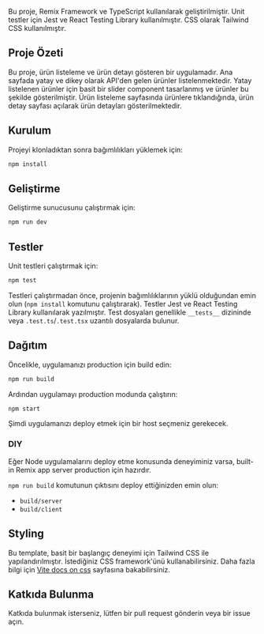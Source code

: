 Bu proje, Remix Framework ve TypeScript kullanılarak geliştirilmiştir. Unit testler için Jest ve React Testing Library kullanılmıştır. CSS olarak Tailwind CSS kullanılmıştır.

## Proje Özeti

Bu proje, ürün listeleme ve ürün detayı gösteren bir uygulamadır. Ana sayfada yatay ve dikey olarak API'den gelen ürünler listelenmektedir. Yatay listelenen ürünler için basit bir slider component tasarlanmış ve ürünler bu şekilde gösterilmiştir. Ürün listeleme sayfasında ürünlere tıklandığında, ürün detay sayfası açılarak ürün detayları gösterilmektedir.

## Kurulum

Projeyi klonladıktan sonra bağımlılıkları yüklemek için:

```sh
npm install
```

## Geliştirme

Geliştirme sunucusunu çalıştırmak için:

```sh
npm run dev
```

## Testler

Unit testleri çalıştırmak için:

```sh
npm test
```

Testleri çalıştırmadan önce, projenin bağımlılıklarının yüklü olduğundan emin olun (`npm install` komutunu çalıştırarak). Testler Jest ve React Testing Library kullanılarak yazılmıştır. Test dosyaları genellikle `__tests__` dizininde veya `.test.ts`/`.test.tsx` uzantılı dosyalarda bulunur.

## Dağıtım

Öncelikle, uygulamanızı production için build edin:

```sh
npm run build
```

Ardından uygulamayı production modunda çalıştırın:

```sh
npm start
```

Şimdi uygulamanızı deploy etmek için bir host seçmeniz gerekecek.

### DIY

Eğer Node uygulamalarını deploy etme konusunda deneyiminiz varsa, built-in Remix app server production için hazırdır.

`npm run build` komutunun çıktısını deploy ettiğinizden emin olun:

- `build/server`
- `build/client`

## Styling

Bu template, basit bir başlangıç deneyimi için Tailwind CSS ile yapılandırılmıştır. İstediğiniz CSS framework'ünü kullanabilirsiniz. Daha fazla bilgi için [Vite docs on css](https://vitejs.dev/guide/features.html#css) sayfasına bakabilirsiniz.

## Katkıda Bulunma

Katkıda bulunmak isterseniz, lütfen bir pull request gönderin veya bir issue açın.

